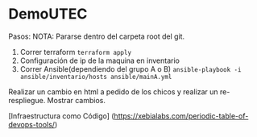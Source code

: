 # DemoUTEC

Pasos:
NOTA: Pararse dentro del carpeta root del git.

1. Correr terraform `terraform apply`
1. Configuración de ip de la maquina en inventario
1. Correr Ansible(dependiendo del grupo A o B) `ansible-playbook -i ansible/inventario/hosts ansible/mainA.yml`

Realizar un cambio en html a pedido de los chicos y realizar un re-respliegue.
Mostrar cambios.

[Infraestructura como Código]
(https://xebialabs.com/periodic-table-of-devops-tools/)
